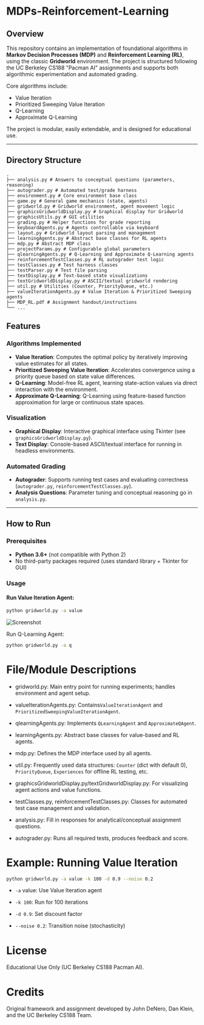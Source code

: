 # MDPs-Reinforcement-Learning

## Overview

This repository contains an implementation of foundational algorithms in **Markov Decision Processes (MDP)** and **Reinforcement Learning (RL)**, using the classic **Gridworld** environment. The project is structured following the UC Berkeley CS188 "Pacman AI" assignments and supports both algorithmic experimentation and automated grading.

Core algorithms include:
- Value Iteration
- Prioritized Sweeping Value Iteration
- Q-Learning
- Approximate Q-Learning

The project is modular, easily extendable, and is designed for educational use.

---

## Directory Structure
```
.
├── analysis.py # Answers to conceptual questions (parameters, reasoning)
├── autograder.py # Automated test/grade harness
├── environment.py # Core environment base class
├── game.py # General game mechanics (state, agents)
├── gridworld.py # Gridworld environment, agent movement logic
├── graphicsGridworldDisplay.py # Graphical display for Gridworld
├── graphicsUtils.py # GUI utilities
├── grading.py # Helper functions for grade reporting
├── keyboardAgents.py # Agents controllable via keyboard
├── layout.py # Gridworld layout parsing and management
├── learningAgents.py # Abstract base classes for RL agents
├── mdp.py # Abstract MDP class
├── projectParams.py # Configurable global parameters
├── qlearningAgents.py # Q-Learning and Approximate Q-Learning agents
├── reinforcementTestClasses.py # RL autograder test logic
├── testClasses.py # Test harness classes
├── testParser.py # Test file parsing
├── textDisplay.py # Text-based state visualizations
├── textGridworldDisplay.py # ASCII/textual gridworld rendering
├── util.py # Utilities (Counter, PriorityQueue, etc.)
├── valueIterationAgents.py # Value Iteration & Prioritized Sweeping agents
├── MDP_RL.pdf # Assignment handout/instructions
└── ...
```

## Features

### Algorithms Implemented

- **Value Iteration**: Computes the optimal policy by iteratively improving value estimates for all states.
- **Prioritized Sweeping Value Iteration**: Accelerates convergence using a priority queue based on state value differences.
- **Q-Learning**: Model-free RL agent, learning state-action values via direct interaction with the environment.
- **Approximate Q-Learning**: Q-Learning using feature-based function approximation for large or continuous state spaces.

### Visualization

- **Graphical Display**: Interactive graphical interface using Tkinter (see `graphicsGridworldDisplay.py`).
- **Text Display**: Console-based ASCII/textual interface for running in headless environments.

### Automated Grading

- **Autograder**: Supports running test cases and evaluating correctness (`autograder.py`, `reinforcementTestClasses.py`).
- **Analysis Questions**: Parameter tuning and conceptual reasoning go in `analysis.py`.

---

## How to Run

### Prerequisites

- **Python 3.6+** (not compatible with Python 2)
- No third-party packages required (uses standard library + Tkinter for GUI)

### Usage

#### Run Value Iteration Agent:

```bash
python gridworld.py -a value
```
![Screenshot](images.png)

Run Q-Learning Agent:
```bash
python gridworld.py -a q
```

# File/Module Descriptions

   - gridworld.py: Main entry point for running experiments; handles environment and agent setup.

   - valueIterationAgents.py: Contains```ValueIterationAgent``` and ```PrioritizedSweepingValueIterationAgent```.

   - qlearningAgents.py: Implements ```QLearningAgent``` and ```ApproximateQAgent```.

   - learningAgents.py: Abstract base classes for value-based and RL agents.

   - mdp.py: Defines the MDP interface used by all agents.

   - util.py: Frequently used data structures: ```Counter``` (dict with default 0), ```PriorityQueue```, ```Experiences``` for offline RL testing, etc.

   - graphicsGridworldDisplay.py/textGridworldDisplay.py: For visualizing agent actions and value functions.

   - testClasses.py, reinforcementTestClasses.py: Classes for automated test case management and validation.

   - analysis.py: Fill in responses for analytical/conceptual assignment questions.

   - autograder.py: Runs all required tests, produces feedback and score.

# Example: Running Value Iteration
```bash
python gridworld.py -a value -k 100 -d 0.9 --noise 0.2
```
- ```-a``` value: Use Value Iteration agent

- ```-k 100```: Run for 100 iterations

- ```-d 0.9```: Set discount factor

- ```--noise 0.2```: Transition noise (stochasticity)
# License
Educational Use Only (UC Berkeley CS188 Pacman AI).
# Credits

Original framework and assignment developed by
John DeNero, Dan Klein, and the UC Berkeley CS188 Team.


